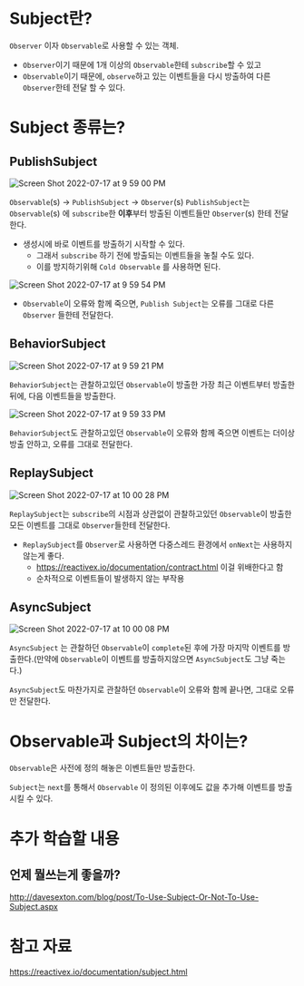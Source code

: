 # Subject란?
`Observer` 이자 `Observable`로 사용할 수 있는 객체.
- `Observer`이기 때문에 1개 이상의 `Observable`한테 `subscribe`할 수 있고
- `Observable`이기 때문에, `observe`하고 있는 이벤트들을 다시 방출하여 다른 `Observer`한테 전달 할 수 있다.

# Subject 종류는?
## PublishSubject

![Screen Shot 2022-07-17 at 9 59 00 PM](https://user-images.githubusercontent.com/33091784/179399487-7a60a7f2-22b9-4938-b614-41d21a144545.png)

`Observable`(s) -> `PublishSubject` -> `Observer`(s)
`PublishSubject`는 `Observable`(s) 에 `subscribe`한 **이후**부터 방출된 이벤트들만 `Observer`(s) 한테 전달한다.

- 생성시에 바로 이벤트를 방출하기 시작할 수 있다.
    - 그래서 `subscribe` 하기 전에 방출되는 이벤트들을 놓칠 수도 있다.
    - 이를 방지하기위해 `Cold Observable` 를 사용하면 된다.

![Screen Shot 2022-07-17 at 9 59 54 PM](https://user-images.githubusercontent.com/33091784/179399512-4228542d-7a4c-41d9-82a2-525fa91297dc.png)

- `Observable`이 오류와 함께 죽으면, `Publish Subject`는 오류를 그대로 다른 `Observer` 들한테 전달한다.


## BehaviorSubject
![Screen Shot 2022-07-17 at 9 59 21 PM](https://user-images.githubusercontent.com/33091784/179399498-23b0345e-524e-4d9c-a7d0-c9497e5675ae.png)

`BehaviorSubject`는 관찰하고있던 `Observable`이 방출한 가장 최근 이벤트부터 방출한뒤에, 다음 이벤트들을 방출한다.

![Screen Shot 2022-07-17 at 9 59 33 PM](https://user-images.githubusercontent.com/33091784/179399503-eb5afa09-3cca-4af7-906f-7af024c82545.png)

`BehaviorSubject`도 관찰하고있던 `Observable`이 오류와 함께 죽으면 이벤트는 더이상 방출 안하고, 오류를 그대로 전달한다.

## ReplaySubject
![Screen Shot 2022-07-17 at 10 00 28 PM](https://user-images.githubusercontent.com/33091784/179399533-8b71eaec-aecb-4cb8-a4c6-0e8822bf0dd9.png)

`ReplaySubject`는 `subscribe`의 시점과 상관없이 관찰하고있던 `Observable`이 방출한 모든 이벤트를 그대로 `Observer`들한테 전달한다.

- `ReplaySubject`를 `Observer`로 사용하면 다중스레드 환경에서 `onNext`는 사용하지 않는게 좋다.
    - https://reactivex.io/documentation/contract.html 이걸 위배한다고 함
    - 순차적으로 이벤트들이 발생하지 않는 부작용

## AsyncSubject
![Screen Shot 2022-07-17 at 10 00 08 PM](https://user-images.githubusercontent.com/33091784/179399516-b73f4542-a448-4209-a4ac-3f2c104c8d93.png)

`AsyncSubject` 는 관찰하던 `Observable`이 `complete`된 후에 가장 마지막 이벤트를 방출한다.(만약에 `Observable`이 이벤트를 방출하지않으면 `AsyncSubject`도 그냥 죽는다.)

`AsyncSubject`도 마찬가지로 관찰하던 `Observable`이 오류와 함께 끝나면, 그대로 오류만 전달한다.

# Observable과 Subject의 차이는?
`Observable`은 사전에 정의 해놓은 이벤트들만 방출한다.

`Subject`는 `next`를 통해서 `Observable` 이 정의된 이후에도 값을 추가해 이벤트를 방출시킬 수 있다.


# 추가 학습할 내용

## 언제 뭘쓰는게 좋을까?
http://davesexton.com/blog/post/To-Use-Subject-Or-Not-To-Use-Subject.aspx



# 참고 자료
https://reactivex.io/documentation/subject.html
